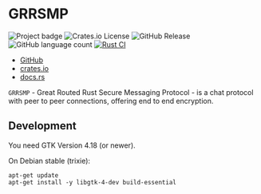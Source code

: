 # GRRSMP

![Project badge](https://img.shields.io/badge/language-Rust-blue.svg)
![Crates.io License](https://img.shields.io/crates/l/grrsmp)
![GitHub Release](https://img.shields.io/github/v/release/PlexSheep/grrsmp)
![GitHub language count](https://img.shields.io/github/languages/count/PlexSheep/grrsmp)
[![Rust CI](https://github.com/PlexSheep/grrsmp/actions/workflows/cargo.yaml/badge.svg)](https://github.com/PlexSheep/hedu/actions/workflows/cargo.yaml)

- [GitHub](https://github.com/PlexSheep/grrsmp)
- [crates.io](https://crates.io/crates/grrsmp)
- [docs.rs](https://docs.rs/crate/grrsmp/)

`GRRSMP` - Great Routed Rust Secure Messaging Protocol - is a chat protocol with
peer to peer connections, offering end to end encryption.

## Development

You need GTK Version 4.18 (or newer).

On Debian stable (trixie):

```
apt-get update
apt-get install -y libgtk-4-dev build-essential
```
